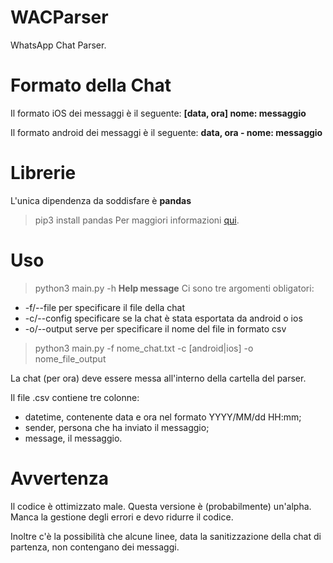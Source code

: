 # WACParser

WhatsApp Chat Parser.

# Formato della Chat
Il formato iOS dei messaggi è il seguente:
**[data, ora] nome: messaggio**

Il formato android dei messaggi è il seguente:
**data, ora - nome: messaggio**

# Librerie
L'unica dipendenza da soddisfare è **pandas**
> pip3 install pandas
Per maggiori informazioni [qui](https://pandas.pydata.org/pandas-docs/stable/getting_started/install.html).

# Uso
> python3 main.py -h **Help message**
Ci sono tre argomenti obligatori:
- -f/--file per specificare il file della chat
- -c/--config specificare se la chat è stata esportata da android o ios
- -o/--output serve per specificare il nome del file in formato csv

> python3 main.py -f nome_chat.txt -c [android|ios] -o nome_file_output

La chat (per ora) deve essere messa all'interno della cartella del parser.

Il file .csv contiene tre colonne:
- datetime, contenente data e ora nel formato YYYY/MM/dd HH:mm;
- sender, persona che ha inviato il messaggio;
- message, il messaggio.

# Avvertenza
Il codice è ottimizzato male.
Questa versione è (probabilmente) un'alpha. Manca la gestione degli errori e devo ridurre il codice.

Inoltre c'è la possibilità che alcune linee, data la sanitizzazione della chat di partenza, non contengano dei messaggi.
